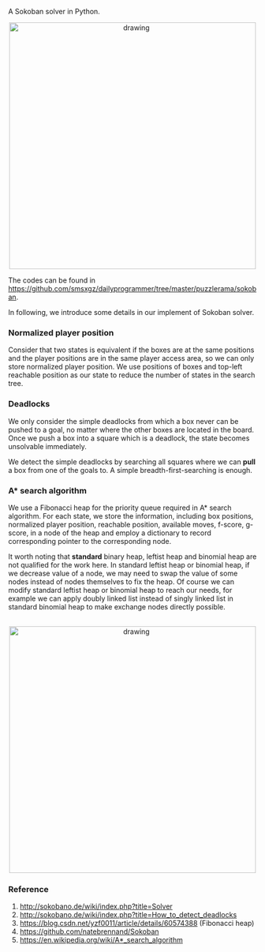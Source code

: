A Sokoban solver in Python.

<center><img src="/images/out_001.png" alt="drawing" style="width:500px;"/></center>

The codes can be found in https://github.com/smsxgz/dailyprogrammer/tree/master/puzzlerama/sokoban.
<!--more-->

In following, we introduce some details in our implement of Sokoban solver.

### Normalized player position
Consider that two states is equivalent if the boxes are at the same positions and the player positions are in the same player access area, so we can only store normalized player position. We use positions of boxes and top-left reachable position as our state to reduce the number of states in the search tree.

### Deadlocks
We only consider the simple deadlocks from which a box never can be pushed to a goal, no matter where the other boxes are located in the board. Once we push a box into a square which is a deadlock, the state becomes unsolvable immediately.

We detect the simple deadlocks by searching all squares where we can __pull__ a box from one of the goals to. A simple breadth-first-searching is enough.

### A* search algorithm
We use a Fibonacci heap for the priority queue required in A* search algorithm. For each state, we store the information, including box positions, normalized player position, reachable position, available moves, f-score, g-score, in a node of the heap and employ a dictionary to record corresponding pointer to the corresponding node.

It worth noting that __standard__ binary heap, leftist heap and binomial heap are not qualified for the work here. In standard leftist heap or binomial heap, if we decrease value of a node, we may need to swap the value of some nodes instead of nodes themselves to fix the heap. Of course we can modify standard leftist heap or binomial heap to reach our needs, for example we can apply doubly linked list instead of singly linked list in standard binomial heap to make exchange nodes directly possible.

<br>
<center><img src="/images/sample.gif" alt="drawing" style="width:500px;"/></center>


### Reference
1. http://sokobano.de/wiki/index.php?title=Solver
2. http://sokobano.de/wiki/index.php?title=How_to_detect_deadlocks
3. https://blog.csdn.net/yzf0011/article/details/60574388 (Fibonacci heap)
4. https://github.com/natebrennand/Sokoban
5. https://en.wikipedia.org/wiki/A*_search_algorithm
